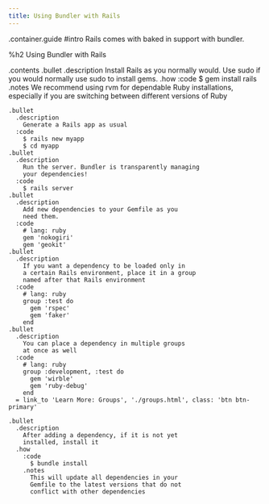 ```yaml
---
title: Using Bundler with Rails
---
```

.container.guide
  #intro
    Rails comes with baked in support with bundler.

  %h2 Using Bundler with Rails

  .contents
    .bullet
      .description
        Install Rails as you normally would. Use sudo
        if you would normally use sudo to install gems.
      .how
        :code
          $ gem install rails
        .notes
          We recommend using rvm for dependable Ruby
          installations, especially if you are switching
          between different versions of Ruby

    .bullet
      .description
        Generate a Rails app as usual
      :code
        $ rails new myapp
        $ cd myapp
    .bullet
      .description
        Run the server. Bundler is transparently managing
        your dependencies!
      :code
        $ rails server
    .bullet
      .description
        Add new dependencies to your Gemfile as you
        need them.
      :code
        # lang: ruby
        gem 'nokogiri'
        gem 'geokit'
    .bullet
      .description
        If you want a dependency to be loaded only in
        a certain Rails environment, place it in a group
        named after that Rails environment
      :code
        # lang: ruby
        group :test do
          gem 'rspec'
          gem 'faker'
        end
    .bullet
      .description
        You can place a dependency in multiple groups
        at once as well
      :code
        # lang: ruby
        group :development, :test do
          gem 'wirble'
          gem 'ruby-debug'
        end
      = link_to 'Learn More: Groups', './groups.html', class: 'btn btn-primary'

    .bullet
      .description
        After adding a dependency, if it is not yet
        installed, install it
      .how
        :code
          $ bundle install
        .notes
          This will update all dependencies in your
          Gemfile to the latest versions that do not
          conflict with other dependencies
